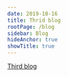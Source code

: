 ```yaml
---
date: 2019-10-16
title: Thrid blog
rootPage: /blog
sidebar: Blog
hideAnchor: true
showTitle: true
---
```


[Third blog][1]

 [1]: /blog/third-blog
